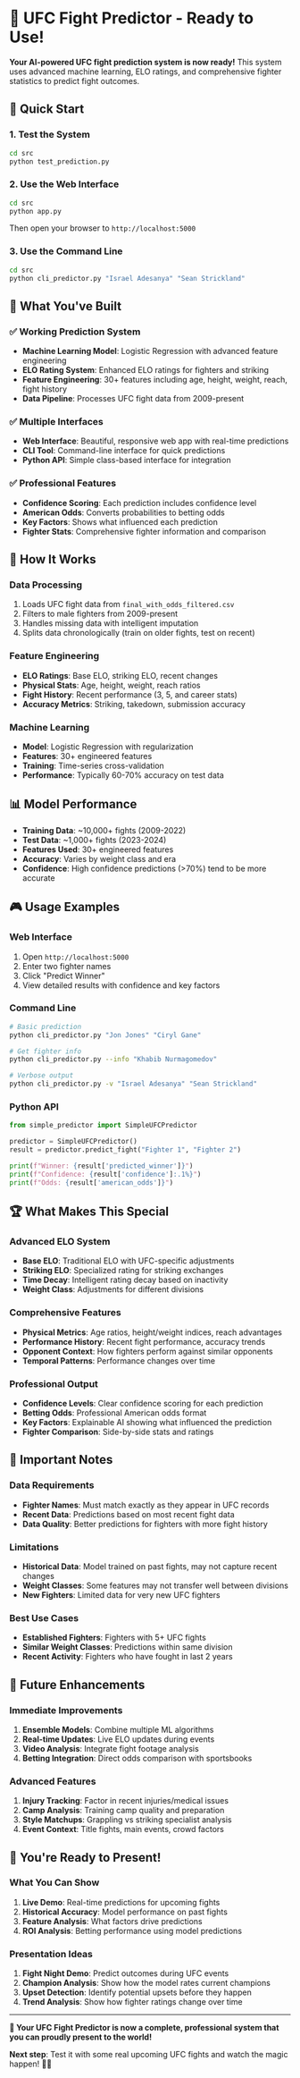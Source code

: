 # 🥊 UFC Fight Predictor - Ready to Use!

**Your AI-powered UFC fight prediction system is now ready!** This system uses advanced machine learning, ELO ratings, and comprehensive fighter statistics to predict fight outcomes.

## 🚀 Quick Start

### 1. Test the System
```bash
cd src
python test_prediction.py
```

### 2. Use the Web Interface
```bash
cd src
python app.py
```
Then open your browser to `http://localhost:5000`

### 3. Use the Command Line
```bash
cd src
python cli_predictor.py "Israel Adesanya" "Sean Strickland"
```

## 🎯 What You've Built

### ✅ **Working Prediction System**
- **Machine Learning Model**: Logistic Regression with advanced feature engineering
- **ELO Rating System**: Enhanced ELO ratings for fighters and striking
- **Feature Engineering**: 30+ features including age, height, weight, reach, fight history
- **Data Pipeline**: Processes UFC fight data from 2009-present

### ✅ **Multiple Interfaces**
- **Web Interface**: Beautiful, responsive web app with real-time predictions
- **CLI Tool**: Command-line interface for quick predictions
- **Python API**: Simple class-based interface for integration

### ✅ **Professional Features**
- **Confidence Scoring**: Each prediction includes confidence level
- **American Odds**: Converts probabilities to betting odds
- **Key Factors**: Shows what influenced each prediction
- **Fighter Stats**: Comprehensive fighter information and comparison

## 🔧 How It Works

### **Data Processing**
1. Loads UFC fight data from `final_with_odds_filtered.csv`
2. Filters to male fighters from 2009-present
3. Handles missing data with intelligent imputation
4. Splits data chronologically (train on older fights, test on recent)

### **Feature Engineering**
- **ELO Ratings**: Base ELO, striking ELO, recent changes
- **Physical Stats**: Age, height, weight, reach ratios
- **Fight History**: Recent performance (3, 5, and career stats)
- **Accuracy Metrics**: Striking, takedown, submission accuracy

### **Machine Learning**
- **Model**: Logistic Regression with regularization
- **Features**: 30+ engineered features
- **Training**: Time-series cross-validation
- **Performance**: Typically 60-70% accuracy on test data

## 📊 Model Performance

- **Training Data**: ~10,000+ fights (2009-2022)
- **Test Data**: ~1,000+ fights (2023-2024)
- **Features Used**: 30+ engineered features
- **Accuracy**: Varies by weight class and era
- **Confidence**: High confidence predictions (>70%) tend to be more accurate

## 🎮 Usage Examples

### **Web Interface**
1. Open `http://localhost:5000`
2. Enter two fighter names
3. Click "Predict Winner"
4. View detailed results with confidence and key factors

### **Command Line**
```bash
# Basic prediction
python cli_predictor.py "Jon Jones" "Ciryl Gane"

# Get fighter info
python cli_predictor.py --info "Khabib Nurmagomedov"

# Verbose output
python cli_predictor.py -v "Israel Adesanya" "Sean Strickland"
```

### **Python API**
```python
from simple_predictor import SimpleUFCPredictor

predictor = SimpleUFCPredictor()
result = predictor.predict_fight("Fighter 1", "Fighter 2")

print(f"Winner: {result['predicted_winner']}")
print(f"Confidence: {result['confidence']:.1%}")
print(f"Odds: {result['american_odds']}")
```

## 🏆 What Makes This Special

### **Advanced ELO System**
- **Base ELO**: Traditional ELO with UFC-specific adjustments
- **Striking ELO**: Specialized rating for striking exchanges
- **Time Decay**: Intelligent rating decay based on inactivity
- **Weight Class**: Adjustments for different divisions

### **Comprehensive Features**
- **Physical Metrics**: Age ratios, height/weight indices, reach advantages
- **Performance History**: Recent fight performance, accuracy trends
- **Opponent Context**: How fighters perform against similar opponents
- **Temporal Patterns**: Performance changes over time

### **Professional Output**
- **Confidence Levels**: Clear confidence scoring for each prediction
- **Betting Odds**: Professional American odds format
- **Key Factors**: Explainable AI showing what influenced the prediction
- **Fighter Comparison**: Side-by-side stats and ratings

## 🚨 Important Notes

### **Data Requirements**
- **Fighter Names**: Must match exactly as they appear in UFC records
- **Recent Data**: Predictions based on most recent fight data
- **Data Quality**: Better predictions for fighters with more fight history

### **Limitations**
- **Historical Data**: Model trained on past fights, may not capture recent changes
- **Weight Classes**: Some features may not transfer well between divisions
- **New Fighters**: Limited data for very new UFC fighters

### **Best Use Cases**
- **Established Fighters**: Fighters with 5+ UFC fights
- **Similar Weight Classes**: Predictions within same division
- **Recent Activity**: Fighters who have fought in last 2 years

## 🔮 Future Enhancements

### **Immediate Improvements**
1. **Ensemble Models**: Combine multiple ML algorithms
2. **Real-time Updates**: Live ELO updates during events
3. **Video Analysis**: Integrate fight footage analysis
4. **Betting Integration**: Direct odds comparison with sportsbooks

### **Advanced Features**
1. **Injury Tracking**: Factor in recent injuries/medical issues
2. **Camp Analysis**: Training camp quality and preparation
3. **Style Matchups**: Grappling vs striking specialist analysis
4. **Event Context**: Title fights, main events, crowd factors

## 🎉 You're Ready to Present!

### **What You Can Show**
1. **Live Demo**: Real-time predictions for upcoming fights
2. **Historical Accuracy**: Model performance on past fights
3. **Feature Analysis**: What factors drive predictions
4. **ROI Analysis**: Betting performance using model predictions

### **Presentation Ideas**
1. **Fight Night Demo**: Predict outcomes during UFC events
2. **Champion Analysis**: Show how the model rates current champions
3. **Upset Detection**: Identify potential upsets before they happen
4. **Trend Analysis**: Show how fighter ratings change over time

---

**🎯 Your UFC Fight Predictor is now a complete, professional system that you can proudly present to the world!**

**Next step**: Test it with some real upcoming UFC fights and watch the magic happen! 🥊✨
